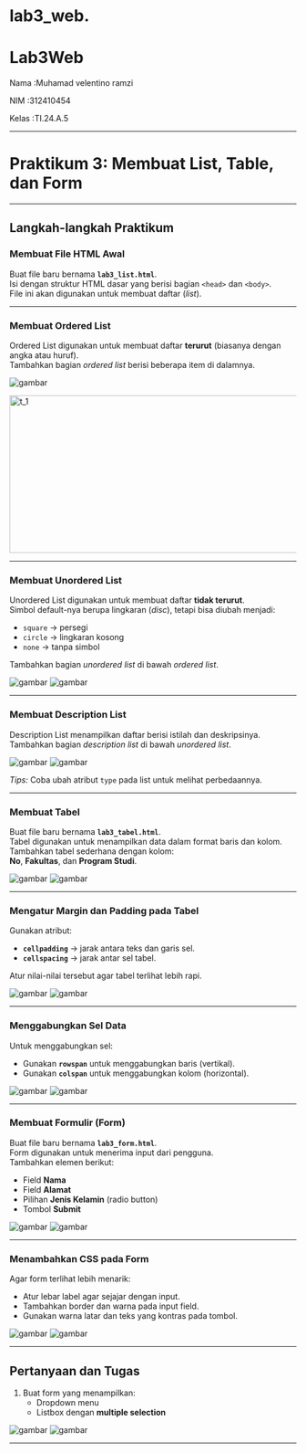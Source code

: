 # lab3_web.

# Lab3Web
<p>Nama   :Muhamad velentino ramzi</p>
<p>NIM    :312410454</p>
<p>Kelas  :TI.24.A.5</p>

---

# Praktikum 3: Membuat List, Table, dan Form

---

## Langkah-langkah Praktikum

### Membuat File HTML Awal
Buat file baru bernama **`lab3_list.html`**.  
Isi dengan struktur HTML dasar yang berisi bagian `<head>` dan `<body>`.  
File ini akan digunakan untuk membuat daftar (*list*).

---

### Membuat Ordered List
Ordered List digunakan untuk membuat daftar **terurut** (biasanya dengan angka atau huruf).  
Tambahkan bagian *ordered list* berisi beberapa item di dalamnya.

![gambar](code1.png)

<img width="682" height="276" alt="t_1" src="https://github.com/user-attachments/assets/a232ad0e-3430-42e4-8ba2-a07ef25dea94" />



---

### Membuat Unordered List
Unordered List digunakan untuk membuat daftar **tidak terurut**.  
Simbol default-nya berupa lingkaran (*disc*), tetapi bisa diubah menjadi:
- `square` → persegi  
- `circle` → lingkaran kosong  
- `none` → tanpa simbol  

Tambahkan bagian *unordered list* di bawah *ordered list*.

![gambar](code2.png)
![gambar](t_2.png)

---

### Membuat Description List
Description List menampilkan daftar berisi istilah dan deskripsinya.  
Tambahkan bagian *description list* di bawah *unordered list*.

![gambar](code3.png)
![gambar](t_3.png)

*Tips:* Coba ubah atribut `type` pada list untuk melihat perbedaannya.

---

### Membuat Tabel
Buat file baru bernama **`lab3_tabel.html`**.  
Tabel digunakan untuk menampilkan data dalam format baris dan kolom.  
Tambahkan tabel sederhana dengan kolom:  
**No**, **Fakultas**, dan **Program Studi**.

![gambar](code4.png)
![gambar](t_4.png)

---

### Mengatur Margin dan Padding pada Tabel
Gunakan atribut:
- **`cellpadding`** → jarak antara teks dan garis sel.  
- **`cellspacing`** → jarak antar sel tabel.  

Atur nilai-nilai tersebut agar tabel terlihat lebih rapi.

![gambar](code5.png)
![gambar](t_5.png)

---

### Menggabungkan Sel Data
Untuk menggabungkan sel:
- Gunakan **`rowspan`** untuk menggabungkan baris (vertikal).  
- Gunakan **`colspan`** untuk menggabungkan kolom (horizontal).  

![gambar](code6.png)
![gambar](t_6.png)

---

### Membuat Formulir (Form)
Buat file baru bernama **`lab3_form.html`**.  
Form digunakan untuk menerima input dari pengguna.  
Tambahkan elemen berikut:
- Field **Nama**  
- Field **Alamat**  
- Pilihan **Jenis Kelamin** (radio button)  
- Tombol **Submit**

![gambar](code7.png)
![gambar](t_7.png)

---

### Menambahkan CSS pada Form
Agar form terlihat lebih menarik:
- Atur lebar label agar sejajar dengan input.  
- Tambahkan border dan warna pada input field.  
- Gunakan warna latar dan teks yang kontras pada tombol.

![gambar](code8.png)
![gambar](t_8.png)

---

## Pertanyaan dan Tugas
1. Buat form yang menampilkan:
   - Dropdown menu  
   - Listbox dengan **multiple selection**

![gambar](code9.png)
![gambar](t_9.png)

---
